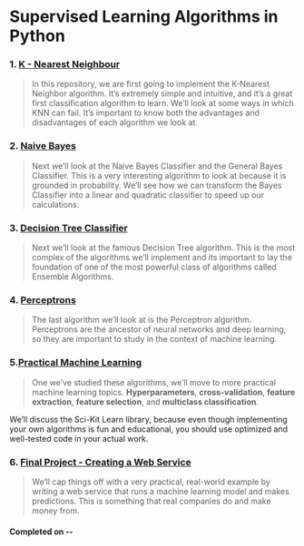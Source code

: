 # Supervised Learning Algorithms in Python

### 1. [K - Nearest Neighbour](https://github.com/sourcecode369/supervised-learning-algorithms/tree/master/K%20Nearest%20Neighbours)
> In this repository, we are first going to implement the K-Nearest Neighbor algorithm. 
It’s extremely simple and intuitive, and it’s a great first classification algorithm to learn. 
We’ll look at some ways in which KNN can fail.
It’s important to know both the advantages and disadvantages of each algorithm we look at.

### 2. [Naive Bayes](https://github.com/sourcecode369/supervised-learning-algorithms/tree/master/Naive-Bayes)
> Next we’ll look at the Naive Bayes Classifier and the General Bayes Classifier. This is a very 
interesting algorithm to look at because it is grounded in probability.
We’ll see how we can transform the Bayes Classifier into a linear and quadratic 
classifier to speed up our calculations.

### 3. [Decision Tree Classifier](https://github.com/sourcecode369/supervised-learning-algorithms/tree/master/Decision%20Tree%20Classifier)
> Next we’ll look at the famous Decision Tree algorithm. 
This is the most complex of the algorithms we’ll implement and its important
to lay the foundation of one of the most powerful class of algorithms called Ensemble Algorithms.

### 4. [Perceptrons](https://github.com/sourcecode369/supervised-learning-algorithms/tree/master/Perceptrons)
> The last algorithm we’ll look at is the Perceptron algorithm. Perceptrons are the ancestor of 
neural networks and deep learning, so they are important to study in the context of machine learning.

### 5.[Practical Machine Learning](https://github.com/sourcecode369/supervised-learning-algorithms/tree/master/Practical%20Machine%20Learning)
> One we’ve studied these algorithms, we’ll move to more practical machine learning topics. 
**Hyperparameters**, **cross-validation**, **feature extraction**, **feature selection**, and **multiclass classification**.

We’ll discuss the Sci-Kit Learn library, because even though implementing your own algorithms 
is fun and educational, you should use optimized and well-tested code in your actual work.

### 6. [Final Project - Creating a Web Service](https://github.com/sourcecode369/supervised-learning-algorithms/tree/master)
> We’ll cap things off with a very practical, real-world example by writing a web service that 
runs a machine learning model and makes predictions. This is something that real companies do and make money from.

#### Completed on --
